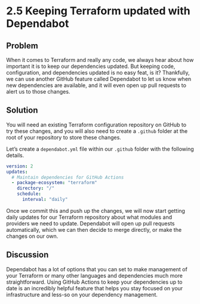 # 2.5 Keeping Terraform updated with Dependabot

## Problem

When it comes to Terraform and really any code, we always hear about how important it is to keep our dependencies updated. But keeping code, configuration, and dependencies updated is no easy feat, is it? Thankfully, we can use another GitHub feature called Dependabot to let us know when new dependencies are available, and it will even open up pull requests to alert us to those changes.

## Solution

You will need an existing Terraform configuration repository on GitHub to try these changes, and you will also need to create a `.github` folder at the root of your repository to store these changes.

Let’s create a `dependabot.yml` file within our `.github` folder with the following details.

```yaml
version: 2
updates:
  # Maintain dependencies for GitHub Actions
  - package-ecosystem: "terraform"
    directory: "/"
    schedule:
      interval: "daily"
```

Once we commit this and push up the changes, we will now start getting daily updates for our Terraform repository about what modules and providers we need to update. Dependabot will open up pull requests automatically, which we can then decide to merge directly, or make the changes on our own.

## Discussion

Dependabot has a lot of options that you can set to make management of your Terraform or many other languages and dependencies much more straightforward. Using GitHub Actions to keep your dependencies up to date is an incredibly helpful feature that helps you stay focused on your infrastructure and less-so on your dependency management.